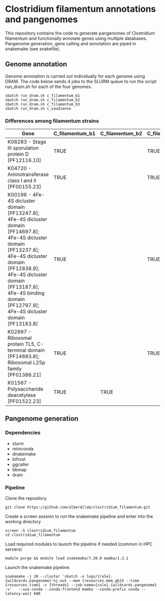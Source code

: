 # Clostridium filamentum annotations and pangenomes

This repository contains the code to generate pangenomes of Clostridium filamentum and functionally annotate genes using multiple databases. Pangenome generation, gene calling and annotation are piped in snakemake (see snakefile).

## Genome annotation

Genome annotation is carried out individually for each genome using DRAM. The code below sends 4 jobs to the SLURM queue to run the script run_dram.sh for each of the four genomes.

```{sh}
sbatch run_dram.sh c_filamentum_b1
sbatch run_dram.sh c_filamentum_b2
sbatch run_dram.sh c_filamentum_b3
sbatch run_dram.sh c_saudiense
```

### Differences among filamentum strains

| Gene | C_filamentum_b1 | C_filamentum_b2 | C_filamentum_b3 |
| --- | --- | --- | --- |
| K06283 - Stage III sporulation protein D [PF12116.10] | TRUE |  | TRUE |
| K04720 - Aminotransferase class I and II [PF00155.23] | TRUE |  | TRUE |
| K00196 - 4Fe-4S dicluster domain [PF13247.8]; 4Fe-4S dicluster domain [PF14697.8]; 4Fe-4S dicluster domain [PF13237.8]; 4Fe-4S dicluster domain [PF12838.9]; 4Fe-4S dicluster domain [PF13187.8]; 4Fe-4S binding domain [PF12797.9]; 4Fe-4S dicluster domain [PF13183.8] | TRUE |  | TRUE |
| K02897 - Ribosomal protein TL5, C-terminal domain [PF14693.8]; Ribosomal L25p family [PF01386.21] | TRUE |  | TRUE |
| K01567 - Polysaccharide deacetylase [PF01522.23] | TRUE | TRUE |  |

## Pangenome generation

### Dependencies

- slurm
- miniconda
- dnakemake
- bifrost
- ggcaller
- bbmap
- dram

### Pipeline

Clone the repository.

```{sh}
git clone https://github.com/alberdilab/clostridium_filamentum.git
```

Create a screen session to run the snakemake pipeline and enter into the working directory

```{sh}
screen -S clostridium_filamentum
cd clostridium_filamentum
```

Load required modules to launch the pipeline if needed (common in HPC servers)

```{sh}
module purge && module load snakemake/7.20.0 mamba/1.3.1
```

Launch the snakemake pipeline.

```{sh}
snakemake -j 20 --cluster 'sbatch -o logs/{rule}.{wildcards.pangenome}-%j.out --mem {resources.mem_gb}G --time {resources.time} -c {threads} --job-name={rule}.{wildcards.pangenome} -v'   --use-conda --conda-frontend mamba --conda-prefix conda --latency-wait 600
```
